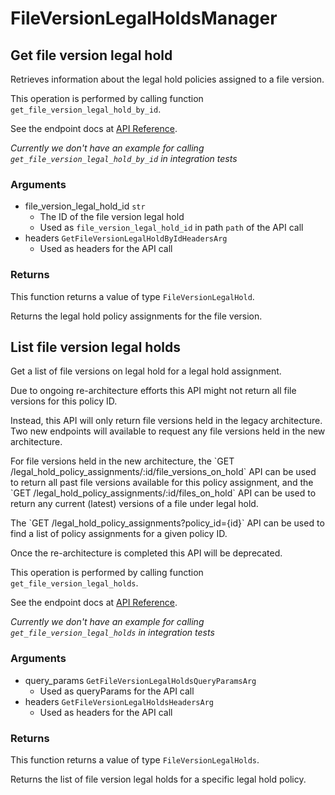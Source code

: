 # FileVersionLegalHoldsManager

## Get file version legal hold

Retrieves information about the legal hold policies
assigned to a file version.

This operation is performed by calling function `get_file_version_legal_hold_by_id`.

See the endpoint docs at
[API Reference](https://developer.box.com/reference/get-file-version-legal-holds-id/).

*Currently we don't have an example for calling `get_file_version_legal_hold_by_id` in integration tests*

### Arguments

- file_version_legal_hold_id `str`
  - The ID of the file version legal hold
  - Used as `file_version_legal_hold_id` in path `path` of the API call
- headers `GetFileVersionLegalHoldByIdHeadersArg`
  - Used as headers for the API call


### Returns

This function returns a value of type `FileVersionLegalHold`.

Returns the legal hold policy assignments for the file version.


## List file version legal holds

Get a list of file versions on legal hold for a legal hold
assignment.

Due to ongoing re-architecture efforts this API might not return all file
versions for this policy ID.

Instead, this API will only return file versions held in the legacy
architecture. Two new endpoints will available to request any file versions
held in the new architecture.

For file versions held in the new architecture, the &#x60;GET
/legal_hold_policy_assignments/:id/file_versions_on_hold&#x60; API can be used to
return all past file versions available for this policy assignment, and the
&#x60;GET /legal_hold_policy_assignments/:id/files_on_hold&#x60; API can be used to
return any current (latest) versions of a file under legal hold.

The &#x60;GET /legal_hold_policy_assignments?policy_id&#x3D;{id}&#x60; API can be used to
find a list of policy assignments for a given policy ID.

Once the re-architecture is completed this API will be deprecated.

This operation is performed by calling function `get_file_version_legal_holds`.

See the endpoint docs at
[API Reference](https://developer.box.com/reference/get-file-version-legal-holds/).

*Currently we don't have an example for calling `get_file_version_legal_holds` in integration tests*

### Arguments

- query_params `GetFileVersionLegalHoldsQueryParamsArg`
  - Used as queryParams for the API call
- headers `GetFileVersionLegalHoldsHeadersArg`
  - Used as headers for the API call


### Returns

This function returns a value of type `FileVersionLegalHolds`.

Returns the list of file version legal holds for a specific legal
hold policy.


